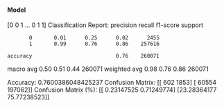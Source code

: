 #### Model
[0 0 1 ... 0 1 1]
Classification Report:
              precision    recall  f1-score   support

           0       0.01      0.25      0.02      2455
           1       0.99      0.76      0.86    257616

    accuracy                           0.76    260071
   macro avg       0.50      0.51      0.44    260071
weighted avg       0.98      0.76      0.86    260071

Accuracy: 0.7600386048425237
Confusion Matrix:
[[   602   1853]
 [ 60554 197062]]
Confusion Matrix (%):
[[ 0.23147525  0.71249774]
 [23.28364177 75.77238523]]

